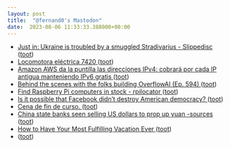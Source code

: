 ```yaml
---
layout: post
title:  "@fernand0's Mastodon"
date:  2023-08-06 11:33:33.388000+00:00
---
```

*  [Just in: Ukraine is troubled by a smuggled Stradivarius - Slippedisc ](https://slippedisc.com/2023/07/just-in-ukraine-is-troubled-by-a-smuggled-stradivarius) ([toot](https://mastodon.social/@fernand0/110842453254730536))
*  [Locomotora eléctrica 7420 ](https://www.flickr.com/photos/fernand0/53095112310) ([toot](https://mastodon.social/@fernand0/110842195836497092))
*  [Amazon AWS da la puntilla las direcciones IPv4: cobrará por cada IP antigua manteniendo IPv6 gratis ](https://bandaancha.eu/articulos/amazon-aws-da-puntilla-final-direcciones-1061) ([toot](https://mastodon.social/@fernand0/110842122830508630))
*  [Behind the scenes with the folks building OverflowAI (Ep. 594) ](https://stackoverflow.blog/2023/07/28/behind-the-scenes-with-the-folks-building-overflowai-ep-594) ([toot](https://mastodon.social/@fernand0/110842050375824844))
*  [Find Raspberry Pi computers in stock - rpilocator ](https://rpilocator.com) ([toot](https://mastodon.social/@fernand0/110841688833236947))
*  [Is it possible that Facebook didn’t destroy American democracy? ](https://www.theatlantic.com/technology/archive/2023/07/meta-facebook-political-polarization-studies/674841) ([toot](https://mastodon.social/@fernand0/110841527720163108))
*  [Cena de fin de curso. ](https://avecesunafoto.wordpress.com/2023/08/05/cena-de-fin-de-curso) ([toot](https://mastodon.social/@fernand0/110838176470242722))
*  [China state banks seen selling US dollars to prop up yuan -sources ](https://www.reuters.com/markets/currencies/china-state-banks-seen-selling-us-dollars-prop-up-yuan-sources-2023-07-25) ([toot](https://mastodon.social/@fernand0/110838117344719130))
*  [How to Have Your Most Fulfilling Vacation Ever ](https://www.theatlantic.com/ideas/archive/2023/07/vacation-learning-leisure-happiness/674743) ([toot](https://mastodon.social/@fernand0/110837999761648327))
*  [ ](https://social.politicaconciencia.org/@jrfern) ([toot](https://mastodon.social/@fernand0/110837879367660842))
